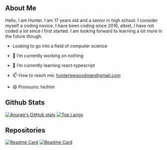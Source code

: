 ## About Me
Hello, I am Hunter. I am 17 years old and a senior in high school. I consider myself a coding novice. I have been coding since 2016, albiet, I have not coded a lot since I first started. I am looking forward to learning a lot more in the future though.

- Looking to go into a field of computer science 

- 🔭 I’m currently working on nothing

- 🌱 I’m currently learning react-typescript

- 📫 How to reach me: hunterleegoodman@gmail.com

- 😄 Pronouns: he/him

## Github Stats

[![Anurag's GitHub stats](https://github-readme-stats.vercel.app/api?username=theticarcher38&theme=synthwave)](https://github.com/anuraghazra/github-readme-stats) [![Top Langs](https://github-readme-stats.vercel.app/api/top-langs/?username=theticarcher38&theme=synthwave)](https://github.com/anuraghazra/github-readme-stats)

## Repositories

[![Readme Card](https://github-readme-stats.vercel.app/api/pin/?username=theticarcher38&theme=synthwave&repo=LawsForPaws)](https://github.com/theticarcher38/LawsForPaws) [![Readme Card](https://github-readme-stats.vercel.app/api/pin/?username=theticarcher38&theme=synthwave&repo=Web_Server)](https://github.com/anuraghazra/github-readme-stats)
